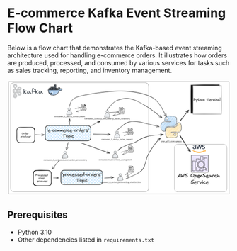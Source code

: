 # E-commerce Kafka Event Streaming Flow Chart

Below is a flow chart that demonstrates the Kafka-based event streaming architecture used for handling e-commerce orders. It illustrates how orders are produced, processed, and consumed by various services for tasks such as sales tracking, reporting, and inventory management.

![GitHub Logo](E-commerce-kafka-simulator-diagram.png)

## Prerequisites

- Python 3.10
- Other dependencies listed in `requirements.txt`
